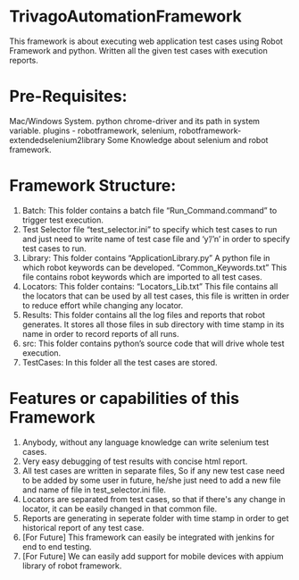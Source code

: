 # TrivagoAutomationFramework
This framework is about executing web application test cases using Robot Framework and python. Written all the given test cases with execution reports.

# Pre-Requisites:
Mac/Windows System.
python
chrome-driver and its path in system variable.
plugins - robotframework, selenium, robotframework-extendedselenium2library
Some Knowledge about selenium and robot framework.


# Framework Structure:
1. Batch: This folder contains 
    a batch file “Run_Command.command” to trigger test execution. 
2. Test Selector file “test_selector.ini” to specify which test cases to run and just need to write name of test case file and ‘y’/’n’ in order to specify test cases to run.
3. Library: This folder contains
   “ApplicationLibrary.py” A python file in which robot keywords can be developed.
   “Common_Keywords.txt” This file contains robot keywords which are imported to all test cases.
4. Locators: This folder contains:
   “Locators_Lib.txt” This file contains all the locators that can be used by all test cases, this file is written in order to reduce effort while changing any locator.
5. Results: This folder contains all the log files and reports that robot generates. It stores all those files in sub directory with time stamp in its name in order to record reports of all runs.
6. src: This folder contains python’s source code that will drive whole test execution.
7. TestCases: In this folder all the test cases are stored.

# Features or capabilities of this Framework
1. Anybody, without any language knowledge can write selenium test cases.
2. Very easy debugging of test results with concise html report.
3. All test cases are written in separate files, So if any new test case need to be added by some user in future, he/she just need to add a new file and name of file in test_selector.ini file.
4. Locators are separated from test cases, so that if there's any change in locator, it can be easily changed in that common file.
5. Reports are generating in seperate folder with time stamp in order to get historical report of any test case.
6. [For Future] This framework can easily be integrated with jenkins for end to end testing.
7. [For Future] We can easily add support for mobile devices with appium library of robot framework.
